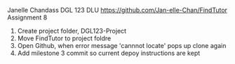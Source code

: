 Janelle Chandass
DGL 123 DLU
https://github.com/Jan-elle-Chan/FindTutor
Assignment 8

1. Create project folder, DGL123-Project
2. Move FindTutor to project foldre
3. Open Github, when error message 'cannnot locate' pops up clone again
4. Add milestone 3 commit so current depoy instructions are kept